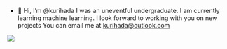 - 👋 Hi, I’m @kurihada
I was an uneventful undergraduate.
I am currently learning machine learning.
I look forward to working with you on new projects
You can email me at kurihada@outlook.com

<!---
kurihada/kurihada is a ✨ special ✨ repository because its `README.md` (this file) appears on your GitHub profile.
You can click the Preview link to take a look at your changes.
--->
![](https://github-readme-stats.vercel.app/api?username=kurihada&count_private=true&show_icons=true)
